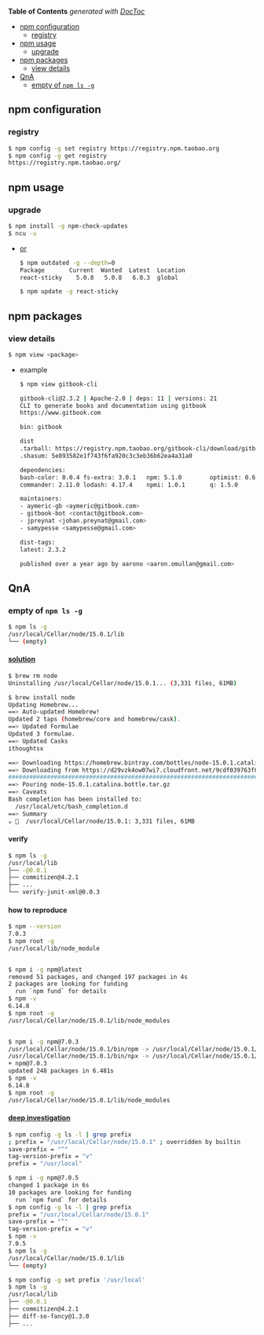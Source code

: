 <!-- START doctoc generated TOC please keep comment here to allow auto update -->
<!-- DON'T EDIT THIS SECTION, INSTEAD RE-RUN doctoc TO UPDATE -->
**Table of Contents**  *generated with [DocToc](https://github.com/thlorenz/doctoc)*

- [npm configuration](#npm-configuration)
  - [registry](#registry)
- [npm usage](#npm-usage)
  - [upgrade](#upgrade)
- [npm packages](#npm-packages)
  - [view details](#view-details)
- [QnA](#qna)
  - [empty of `npm ls -g`](#empty-of-npm-ls--g)

<!-- END doctoc generated TOC please keep comment here to allow auto update -->


## npm configuration
### registry
```bash
$ npm config -g set registry https://registry.npm.taobao.org
$ npm config -g get registry
https://registry.npm.taobao.org/
```

## npm usage
### upgrade
```bash
$ npm install -g npm-check-updates
$ ncu -u
```
- [or](https://docs.npmjs.com/updating-packages-downloaded-from-the-registry)
  ```bash
  $ npm outdated -g --depth=0
  Package       Current  Wanted  Latest  Location
  react-sticky    5.0.8   5.0.8   6.0.3  global

  $ npm update -g react-sticky
  ```

## npm packages
### view details
```bash
$ npm view <package>
```
  - example
    ```bash
    $ npm view gitbook-cli

    gitbook-cli@2.3.2 | Apache-2.0 | deps: 11 | versions: 21
    CLI to generate books and documentation using gitbook
    https://www.gitbook.com

    bin: gitbook

    dist
    .tarball: https://registry.npm.taobao.org/gitbook-cli/download/gitbook-cli-2.3.2.tgz
    .shasum: 5e893582e1f743f6fa920c3c3eb36b62ea4a31a0

    dependencies:
    bash-color: 0.0.4 fs-extra: 3.0.1   npm: 5.1.0        optimist: 0.6.1   semver: 5.3.0     user-home: 2.0.0
    commander: 2.11.0 lodash: 4.17.4    npmi: 1.0.1       q: 1.5.0          tmp: 0.0.31

    maintainers:
    - aymeric-gb <aymeric@gitbook.com>
    - gitbook-bot <contact@gitbook.com>
    - jpreynat <johan.preynat@gmail.com>
    - samypesse <samypesse@gmail.com>

    dist-tags:
    latest: 2.3.2

    published over a year ago by aarono <aaron.omullan@gmail.com>
    ```

## QnA
### empty of `npm ls -g`
```bash
$ npm ls -g
/usr/local/Cellar/node/15.0.1/lib
└── (empty)
```

#### [solution](https://github.com/npm/cli/issues/1962#issuecomment-715436030)
```bash
$ brew rm node
Uninstalling /usr/local/Cellar/node/15.0.1... (3,331 files, 61MB)

$ brew install node
Updating Homebrew...
==> Auto-updated Homebrew!
Updated 2 taps (homebrew/core and homebrew/cask).
==> Updated Formulae
Updated 3 formulae.
==> Updated Casks
ithoughtsx

==> Downloading https://homebrew.bintray.com/bottles/node-15.0.1.catalina.bottle.tar.gz
==> Downloading from https://d29vzk4ow07wi7.cloudfront.net/9cdf039763f006eef0cc0aaebb13bc8173f017d961ac41c30f26d45a23ecffe0?response-content-dispositio
######################################################################## 100.0%
==> Pouring node-15.0.1.catalina.bottle.tar.gz
==> Caveats
Bash completion has been installed to:
  /usr/local/etc/bash_completion.d
==> Summary
☕️ 🐸  /usr/local/Cellar/node/15.0.1: 3,331 files, 61MB
```
#### verify
```bash
$ npm ls -g
/usr/local/lib
├── -@0.0.1
├── commitizen@4.2.1
├── ...
└── verify-junit-xml@0.0.3
```

#### how to reproduce
```bash
$ npm --version
7.0.3
$ npm root -g
/usr/local/lib/node_module


$ npm i -g npm@latest
removed 51 packages, and changed 197 packages in 4s
2 packages are looking for funding
  run `npm fund` for details
$ npm -v
6.14.8
$ npm root -g
/usr/local/Cellar/node/15.0.1/lib/node_modules


$ npm i -g npm@7.0.3
/usr/local/Cellar/node/15.0.1/bin/npm -> /usr/local/Cellar/node/15.0.1/lib/node_modules/npm/bin/npm-cli.js
/usr/local/Cellar/node/15.0.1/bin/npx -> /usr/local/Cellar/node/15.0.1/lib/node_modules/npm/bin/npx-cli.js
+ npm@7.0.3
updated 248 packages in 6.481s
$ npm -v
6.14.8
$ npm root -g
/usr/local/Cellar/node/15.0.1/lib/node_modules
```

#### [deep investigation](https://github.com/npm/cli/issues/1962#issuecomment-715911549)
```bash
$ npm config -g ls -l | grep prefix
; prefix = "/usr/local/Cellar/node/15.0.1" ; overridden by builtin
save-prefix = "^"
tag-version-prefix = "v"
prefix = "/usr/local"

$ npm i -g npm@7.0.5
changed 1 package in 6s
10 packages are looking for funding
  run `npm fund` for details
$ npm config -g ls -l | grep prefix
prefix = "/usr/local/Cellar/node/15.0.1"
save-prefix = "^"
tag-version-prefix = "v"
$ npm -v
7.0.5
$ npm ls -g
/usr/local/Cellar/node/15.0.1/lib
└── (empty)

$ npm config -g set prefix '/usr/local'
$ npm ls -g
/usr/local/lib
├── -@0.0.1
├── commitizen@4.2.1
├── diff-so-fancy@1.3.0
├── ...
```
